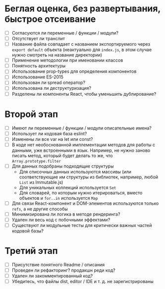 # Беглая оценка, без развертывания, быстрое отсеивание
- [ ] Согласуются ли переменные / функции / модули?
- [ ] Отсутствует ли транслит
- [ ] Название файла совпадает с названием экспортируемого через `export default` объекта (неактуально для `index.js`, в этом случае нужно смотреть на название директории)
- [ ] Применение методологии при именовании классов
- [ ] Понятность архитектуры
- [ ] Использование prop-types для определения компонентов
- [ ] Использование ES-2015
- [ ] Использован ли spread оператор?
- [ ] Использована ли деструктуризация?
- [ ] Разделены ли компоненты React, чтобы уменьшить дублирование?

# Второй этап
- [ ] Имеют ли переменные / функции / модули описательные имена?
- [ ] Использует ли кодовая база eslint?
- [ ] Изменены ли все var на let или const?
- [ ] В коде нет необоснованной имплементации методов для работы с данными, уже встроенными в язык. Например, не нужно заново писать метод, который будет делать то же, что `Array.prototype.filter`
- [ ] Для данных подобраны подходящие структуры
  - Для списочных данных используются массивы (или соответствующие им структуры из библиотек, например, любой `List` из Immutable.js)
  - Для уникальных коллекций используется `Set`
  - Для словарей, по которым нужно итерироваться, вместо объектов и `for..in` используется `Map`
- [ ] Для связи React-компонент и DOM-элементов используются только `refs`, а не другие способы
- [ ] Минимизирована ли логика в методе рендеринга?
- [ ] Удален ли весь код с побочными эффектами?
- [ ] Существуют ли модульные тесты для критически важных частей кодовой базы?

# Третий этап
- [ ] Присутствие понятного Readme / описания
- [ ] Проведен ли рефакторинг? продакшн реди код?
- [ ] Удален ли закомментированный код?
- [ ] Убедитесь, что файлы dist, editor / IDE и т. д. не зарегистрированы
